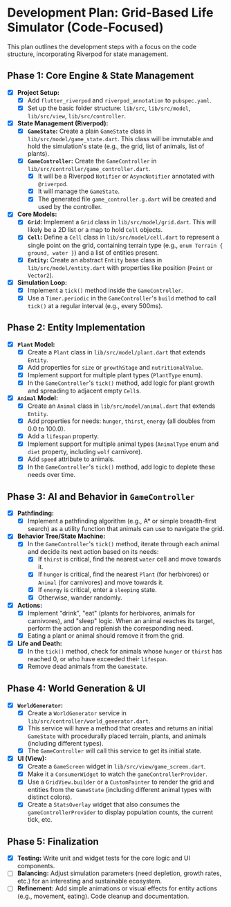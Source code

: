 
# Development Plan: Grid-Based Life Simulator (Code-Focused)

This plan outlines the development steps with a focus on the code structure, incorporating Riverpod for state management.

## Phase 1: Core Engine & State Management

- [x] **Project Setup:**
    - [x] Add `flutter_riverpod` and `riverpod_annotation` to `pubspec.yaml`.
    - [x] Set up the basic folder structure: `lib/src`, `lib/src/model`, `lib/src/view`, `lib/src/controller`.

- [x] **State Management (Riverpod):**
    - [x] **`GameState`:** Create a plain `GameState` class in `lib/src/model/game_state.dart`. This class will be immutable and hold the simulation's state (e.g., the grid, list of animals, list of plants).
    - [x] **`GameController`:** Create the `GameController` in `lib/src/controller/game_controller.dart`. 
        - [x] It will be a Riverpod `Notifier` or `AsyncNotifier` annotated with `@riverpod`.
        - [x] It will manage the `GameState`.
        - [x] The generated file `game_controller.g.dart` will be created and used by the controller.

- [x] **Core Models:**
    - [x] **`Grid`:** Implement a `Grid` class in `lib/src/model/grid.dart`. This will likely be a 2D list or a map to hold `Cell` objects.
    - [x] **`Cell`:** Define a `Cell` class in `lib/src/model/cell.dart` to represent a single point on the grid, containing terrain type (e.g., `enum Terrain { ground, water }`) and a list of entities present.
    - [x] **`Entity`:** Create an abstract `Entity` base class in `lib/src/model/entity.dart` with properties like position (`Point` or `Vector2`).

- [x] **Simulation Loop:**
    - [x] Implement a `tick()` method inside the `GameController`.
    - [x] Use a `Timer.periodic` in the `GameController`'s `build` method to call `tick()` at a regular interval (e.g., every 500ms).

## Phase 2: Entity Implementation

- [x] **`Plant` Model:**
    - [x] Create a `Plant` class in `lib/src/model/plant.dart` that extends `Entity`.
    - [x] Add properties for `size` or `growthStage` and `nutritionalValue`.
    - [x] Implement support for multiple plant types (`PlantType` enum).
    - [x] In the `GameController`'s `tick()` method, add logic for plant growth and spreading to adjacent empty `Cell`s.

- [x] **`Animal` Model:**
    - [x] Create an `Animal` class in `lib/src/model/animal.dart` that extends `Entity`.
    - [x] Add properties for needs: `hunger`, `thirst`, `energy` (all doubles from 0.0 to 100.0).
    - [x] Add a `lifespan` property.
    - [x] Implement support for multiple animal types (`AnimalType` enum and `diet` property, including `wolf` carnivore).
    - [x] Add `speed` attribute to animals.
    - [x] In the `GameController`'s `tick()` method, add logic to deplete these needs over time.

## Phase 3: AI and Behavior in `GameController`

- [x] **Pathfinding:**
    - [x] Implement a pathfinding algorithm (e.g., A* or simple breadth-first search) as a utility function that animals can use to navigate the grid.

- [x] **Behavior Tree/State Machine:**
    - [x] In the `GameController`'s `tick()` method, iterate through each animal and decide its next action based on its needs:
        - [x] If `thirst` is critical, find the nearest `water` cell and move towards it.
        - [x] If `hunger` is critical, find the nearest `Plant` (for herbivores) or `Animal` (for carnivores) and move towards it.
        - [x] If `energy` is critical, enter a `sleeping` state.
        - [x] Otherwise, wander randomly.

- [x] **Actions:**
    - [x] Implement "drink", "eat" (plants for herbivores, animals for carnivores), and "sleep" logic. When an animal reaches its target, perform the action and replenish the corresponding need.
    - [x] Eating a plant or animal should remove it from the grid.

- [x] **Life and Death:**
    - [x] In the `tick()` method, check for animals whose `hunger` or `thirst` has reached 0, or who have exceeded their `lifespan`. 
    - [x] Remove dead animals from the `GameState`.

## Phase 4: World Generation & UI

- [x] **`WorldGenerator`:**
    - [x] Create a `WorldGenerator` service in `lib/src/controller/world_generator.dart`.
    - [x] This service will have a method that creates and returns an initial `GameState` with procedurally placed terrain, plants, and animals (including different types).
    - [x] The `GameController` will call this service to get its initial state.

- [x] **UI (View):**
    - [x] Create a `GameScreen` widget in `lib/src/view/game_screen.dart`.
    - [x] Make it a `ConsumerWidget` to watch the `gameControllerProvider`.
    - [x] Use a `GridView.builder` or a `CustomPainter` to render the grid and entities from the `GameState` (including different animal types with distinct colors).
    - [x] Create a `StatsOverlay` widget that also consumes the `gameControllerProvider` to display population counts, the current tick, etc.

## Phase 5: Finalization

- [x] **Testing:** Write unit and widget tests for the core logic and UI components.
- [ ] **Balancing:** Adjust simulation parameters (need depletion, growth rates, etc.) for an interesting and sustainable ecosystem.
- [ ] **Refinement:** Add simple animations or visual effects for entity actions (e.g., movement, eating). Code cleanup and documentation.
